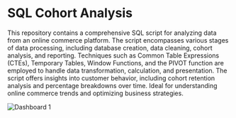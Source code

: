 # SQL Cohort Analysis

This repository contains a comprehensive SQL script for analyzing data from an online commerce platform. The script encompasses various stages of data processing, including database creation, data cleaning, cohort analysis, and reporting. Techniques such as Common Table Expressions (CTEs), Temporary Tables, Window Functions, and the PIVOT function are employed to handle data transformation, calculation, and presentation. The script offers insights into customer behavior, including cohort retention analysis and percentage breakdowns over time. Ideal for understanding online commerce trends and optimizing business strategies.

![Dashboard 1](https://github.com/k10sj02/sql-cohort-analysis/assets/35823259/7c0080b7-7e06-417c-a8ff-bbf09b94c12c)
